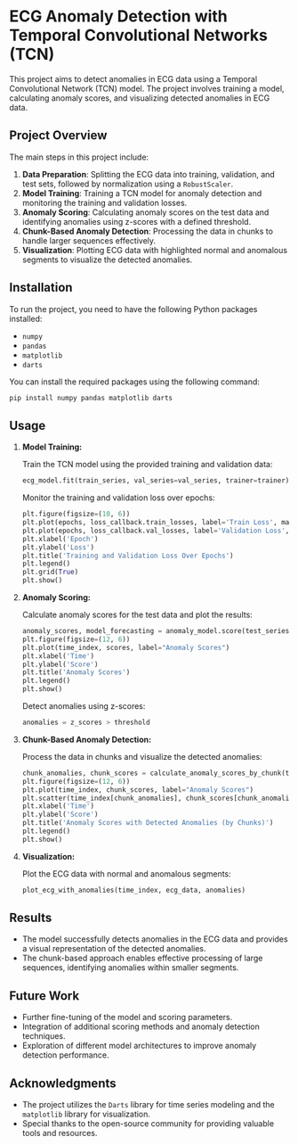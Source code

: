 # ECG Anomaly Detection with Temporal Convolutional Networks (TCN)

This project aims to detect anomalies in ECG data using a Temporal Convolutional Network (TCN) model. The project involves training a model, calculating anomaly scores, and visualizing detected anomalies in ECG data.

## Project Overview

The main steps in this project include:
1. **Data Preparation**: Splitting the ECG data into training, validation, and test sets, followed by normalization using a `RobustScaler`.
2. **Model Training**: Training a TCN model for anomaly detection and monitoring the training and validation losses.
3. **Anomaly Scoring**: Calculating anomaly scores on the test data and identifying anomalies using z-scores with a defined threshold.
4. **Chunk-Based Anomaly Detection**: Processing the data in chunks to handle larger sequences effectively.
5. **Visualization**: Plotting ECG data with highlighted normal and anomalous segments to visualize the detected anomalies.

## Installation

To run the project, you need to have the following Python packages installed:

- `numpy`
- `pandas`
- `matplotlib`
- `darts`

You can install the required packages using the following command:

```bash
pip install numpy pandas matplotlib darts
```

## Usage

1. **Model Training:**

   Train the TCN model using the provided training and validation data:

   ```python
   ecg_model.fit(train_series, val_series=val_series, trainer=trainer)
   ```

   Monitor the training and validation loss over epochs:

   ```python
   plt.figure(figsize=(10, 6))
   plt.plot(epochs, loss_callback.train_losses, label='Train Loss', marker='o')
   plt.plot(epochs, loss_callback.val_losses, label='Validation Loss', marker='o')
   plt.xlabel('Epoch')
   plt.ylabel('Loss')
   plt.title('Training and Validation Loss Over Epochs')
   plt.legend()
   plt.grid(True)
   plt.show()
   ```

2. **Anomaly Scoring:**

   Calculate anomaly scores for the test data and plot the results:

   ```python
   anomaly_scores, model_forecasting = anomaly_model.score(test_series, start=START, return_model_prediction=True, verbose=True)
   plt.figure(figsize=(12, 6))
   plt.plot(time_index, scores, label="Anomaly Scores")
   plt.xlabel('Time')
   plt.ylabel('Score')
   plt.title('Anomaly Scores')
   plt.legend()
   plt.show()
   ```

   Detect anomalies using z-scores:

   ```python
   anomalies = z_scores > threshold
   ```

3. **Chunk-Based Anomaly Detection:**

   Process the data in chunks and visualize the detected anomalies:

   ```python
   chunk_anomalies, chunk_scores = calculate_anomaly_scores_by_chunk(time_index, scores, chunk_size)
   plt.figure(figsize=(12, 6))
   plt.plot(time_index, chunk_scores, label="Anomaly Scores")
   plt.scatter(time_index[chunk_anomalies], chunk_scores[chunk_anomalies], color='red', label="Detected Anomalies")
   plt.xlabel('Time')
   plt.ylabel('Score')
   plt.title('Anomaly Scores with Detected Anomalies (by Chunks)')
   plt.legend()
   plt.show()
   ```

4. **Visualization:**

   Plot the ECG data with normal and anomalous segments:

   ```python
   plot_ecg_with_anomalies(time_index, ecg_data, anomalies)
   ```

## Results

- The model successfully detects anomalies in the ECG data and provides a visual representation of the detected anomalies.
- The chunk-based approach enables effective processing of large sequences, identifying anomalies within smaller segments.

## Future Work

- Further fine-tuning of the model and scoring parameters.
- Integration of additional scoring methods and anomaly detection techniques.
- Exploration of different model architectures to improve anomaly detection performance.


## Acknowledgments

- The project utilizes the `Darts` library for time series modeling and the `matplotlib` library for visualization.
- Special thanks to the open-source community for providing valuable tools and resources.
